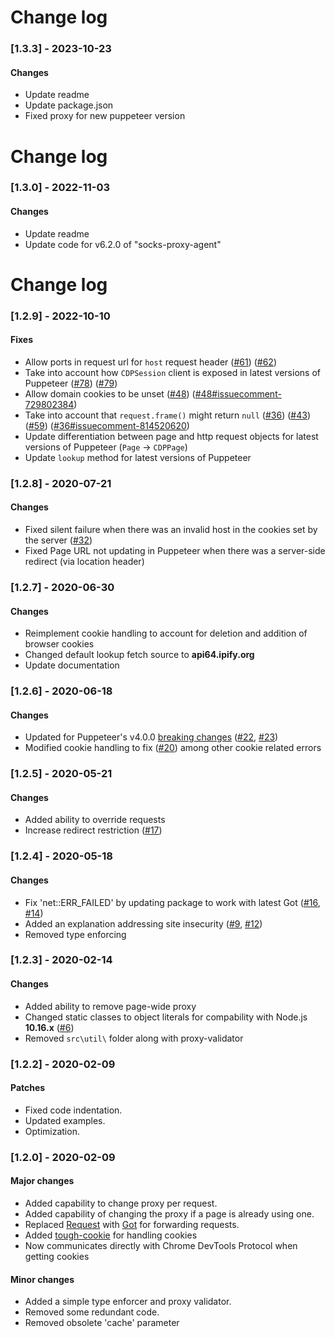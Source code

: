 # Change log
### [1.3.3] - 2023-10-23
#### Changes
- Update readme
- Update package.json
- Fixed proxy for new puppeteer version
# Change log
### [1.3.0] - 2022-11-03
#### Changes
- Update readme
- Update code for v6.2.0 of "socks-proxy-agent"
# Change log
### [1.2.9] - 2022-10-10
#### Fixes
- Allow ports in request url for `host` request header ([#61](https://github.com/Cuadrix/puppeteer-page-proxy/issues/61)) ([#62](https://github.com/Cuadrix/puppeteer-page-proxy/pull/62))
- Take into account how `CDPSession` client is exposed in latest versions of Puppeteer ([#78](https://github.com/Cuadrix/puppeteer-page-proxy/issues/78)) ([#79](https://github.com/Cuadrix/puppeteer-page-proxy/pull/79))
- Allow domain cookies to be unset ([#48](https://github.com/Cuadrix/puppeteer-page-proxy/issues/48)) ([#48#issuecomment-729802384](https://github.com/Cuadrix/puppeteer-page-proxy/issues/48#issuecomment-729802384))
- Take into account that `request.frame()` might return `null` ([#36](https://github.com/Cuadrix/puppeteer-page-proxy/issues/36)) ([#43](https://github.com/Cuadrix/puppeteer-page-proxy/issues/43)) ([#59](https://github.com/Cuadrix/puppeteer-page-proxy/issues/59)) ([#36#issuecomment-814520620](https://github.com/Cuadrix/puppeteer-page-proxy/issues/36#issuecomment-814520620))
- Update differentiation between page and http request objects for latest versions of Puppeteer (`Page` -> `CDPPage`)
- Update `lookup` method for latest versions of Puppeteer
### [1.2.8] - 2020-07-21
#### Changes
- Fixed silent failure when there was an invalid host in the cookies set by the server ([#32](https://github.com/Cuadrix/puppeteer-page-proxy/issues/32))
- Fixed Page URL not updating in Puppeteer when there was a server-side redirect (via location header)
### [1.2.7] - 2020-06-30
#### Changes
- Reimplement cookie handling to account for deletion and addition of browser cookies
- Changed default lookup fetch source to **api64.ipify.org**
- Update documentation
### [1.2.6] - 2020-06-18
#### Changes
- Updated for Puppeteer's v4.0.0 [breaking changes](https://github.com/puppeteer/puppeteer/releases/tag/v4.0.0) ([#22](https://github.com/Cuadrix/puppeteer-page-proxy/issues/22), [#23](https://github.com/Cuadrix/puppeteer-page-proxy/issues/23))
- Modified cookie handling to fix ([#20](https://github.com/Cuadrix/puppeteer-page-proxy/issues/20)) among other cookie related errors
### [1.2.5] - 2020-05-21
#### Changes
- Added ability to override requests
- Increase redirect restriction ([#17](https://github.com/Cuadrix/puppeteer-page-proxy/issues/17))
### [1.2.4] - 2020-05-18
#### Changes
- Fix 'net::ERR_FAILED' by updating package to work with latest Got ([#16](https://github.com/Cuadrix/puppeteer-page-proxy/issues/16), [#14](https://github.com/Cuadrix/puppeteer-page-proxy/issues/14))
- Added an explanation addressing site insecurity ([#9](https://github.com/Cuadrix/puppeteer-page-proxy/issues/9), [#12](https://github.com/Cuadrix/puppeteer-page-proxy/issues/12))
- Removed type enforcing
### [1.2.3] - 2020-02-14
#### Changes
- Added ability to remove page-wide proxy
- Changed static classes to object literals for compability with Node.js **10.16.x** ([#6](https://github.com/Cuadrix/puppeteer-page-proxy/issues/6))
- Removed `src\util\` folder along with proxy-validator
### [1.2.2] - 2020-02-09
#### Patches
- Fixed code indentation.
- Updated examples.
- Optimization.
### [1.2.0] - 2020-02-09
#### Major changes
- Added capability to change proxy per request.
- Added capability of changing the proxy if a page is already using one.
- Replaced [Request](https://github.com/request/request) with [Got](https://github.com/sindresorhus/got) for forwarding requests.
- Added [tough-cookie](https://github.com/salesforce/tough-cookie) for handling cookies
- Now communicates directly with Chrome DevTools Protocol when getting cookies
#### Minor changes
- Added a simple type enforcer and proxy validator.
- Removed some redundant code.
- Removed obsolete 'cache' parameter